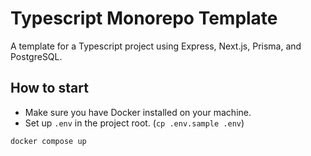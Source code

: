 # Typescript Monorepo Template

A template for a Typescript project using Express, Next.js, Prisma, and PostgreSQL.

## How to start

- Make sure you have Docker installed on your machine.
- Set up `.env` in the project root. (`cp .env.sample .env`)

```
docker compose up
```

